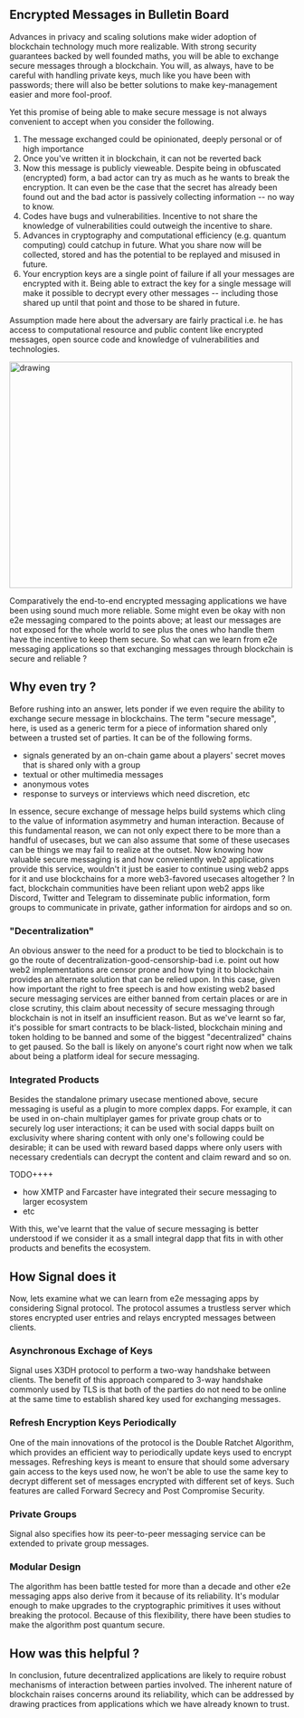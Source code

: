 ## Encrypted Messages in Bulletin Board
Advances in privacy and scaling solutions make wider adoption of blockchain technology much more realizable. With strong security guarantees backed by well founded maths, you will be able to exchange secure messages through a blockchain. You will, as always, have to be careful with handling private keys, much like you have been with passwords; there will also be better solutions to make key-management easier and more fool-proof. 

Yet this promise of being able to make secure message is not always convenient to accept when you consider the following.
1. The message exchanged could be opinionated, deeply personal or of high importance
2. Once you've written it in blockchain, it can not be reverted back
3. Now this message is publicly vieweable. Despite being in obfuscated (encrypted) form, a bad actor can try as much as he wants to break the encryption. It can even be the case that the secret has already been found out and the bad actor is passively collecting information -- no way to know.
4. Codes have bugs and vulnerabilities. Incentive to not share the knowledge of vulnerabilities could outweigh the incentive to share. 
5. Advances in cryptography and computational efficiency (e.g. quantum computing) could catchup in future. What you share now will be collected, stored and has the potential to be replayed and misused in future.
6. Your encryption keys are a single point of failure if all your messages are encrypted with it. Being able to extract the key for a single message will make it possible to decrypt every other messages -- including those shared up until that point and those to be shared in future. 

Assumption made here about the adversary are fairly practical i.e. he has access to computational resource and public content like encrypted messages, open source code and knowledge of vulnerabilities and technologies.

<img src="https://poorlydrawnlines.com/wp-content/uploads/2023/01/Interviewing_Bird.png" alt="drawing" width="500" height="400"/> 

Comparatively the end-to-end encrypted messaging applications we have been using sound much more reliable. Some might even be okay with non e2e messaging compared to the points above; at least our messages are not exposed for the whole world to see plus the ones who handle them have the incentive to keep them secure. So what can we learn from e2e messaging applications so that exchanging messages through blockchain is secure and reliable ?

## Why even try ?
Before rushing into an answer, lets ponder if we even require the ability to exchange secure message in blockchains. The term "secure message", here, is used as a generic term for a piece of information shared only between a trusted set of parties. It can be of the following forms.
- signals generated by an on-chain game about a players' secret moves that is shared only with a group
- textual or other multimedia messages 
- anonymous votes 
- response to surveys or interviews which need discretion, etc

In essence, secure exchange of message helps build systems which cling to the value of information asymmetry and human interaction. Because of this fundamental reason, we can not only expect there to be more than a handful of usecases, but we can also assume that some of these usecases can be things we may fail to realize at the outset. Now knowing how valuable secure messaging is and how conveniently web2 applications provide this service, wouldn't it just be easier to continue using web2 apps for it and use blockchains for a more web3-favored usecases altogether ? In fact, blockchain communities have been reliant upon web2 apps like Discord, Twitter and Telegram to disseminate public information, form groups to communicate in private, gather information for airdops and so on.

### "Decentralization" 
An obvious answer to the need for a product to be tied to blockchain is to go the route of decentralization-good-censorship-bad i.e. point out how web2 implementations are censor prone and how tying it to blockchain provides an alternate solution that can be relied upon. In this case, given how important the right to free speech is and how existing web2 based secure messaging services are either banned from certain places or are in close scrutiny, this claim about necessity of secure messaging through blockchain is not in itself an insufficient reason. But as we've learnt so far, it's possible for smart contracts to be black-listed, blockchain mining and token holding to be banned and some of the biggest "decentralized" chains to get paused. So the ball is likely on anyone's court right now when we talk about being a platform ideal for secure messaging.

### Integrated Products
Besides the standalone primary usecase mentioned above, secure messaging is useful as a plugin to more complex dapps. For example, it can be used in on-chain multiplayer games for private group chats or to securely log user interactions; it can be used with social dapps built on exclusivity where sharing content with only one's following could be desirable; it can be used with reward based dapps where only users with necessary credentials can decrypt the content and claim reward and so on.

TODO++++
- how XMTP and Farcaster have integrated their secure messaging to larger ecosystem
- etc

With this, we've learnt that the value of secure messaging is better understood if we consider it as a small integral dapp that fits in with other products and benefits the ecosystem.


## How Signal does it
Now, lets examine what we can learn from e2e messaging apps by considering Signal protocol. The protocol assumes a trustless server which stores encrypted user entries and relays encrypted messages between clients. 

### Asynchronous Exchage of Keys
Signal uses X3DH protocol to perform a two-way handshake between clients. The benefit of this approach compared to 3-way handshake commonly used by TLS is that both of the parties do not need to be online at the same time to establish shared key used for exchanging messages. 

### Refresh Encryption Keys Periodically
One of the main innovations of the protocol is the Double Ratchet Algorithm, which provides an efficient way to periodically update keys used to encrypt messages. Refreshing keys is meant to ensure that should some adversary gain access to the keys used now, he won't be able to use the same key to decrypt different set of messages encrypted with different set of keys. Such features are called Forward Secrecy and Post Compromise Security.

### Private Groups
Signal also specifies how its peer-to-peer messaging service can be extended to private group messages. 

### Modular Design
The algorithm has been battle tested for more than a decade and other e2e messaging apps also derive from it because of its reliability. It's modular enough to make upgrades to the cryptographic primitives it uses without breaking the protocol. Because of this flexibility, there have been studies to make the algorithm post quantum secure.


## How was this helpful ?


In conclusion, future decentralized applications are likely to require robust mechanisms of interaction between parties involved. The inherent nature of blockchain raises concerns around its reliability, which can be addressed by drawing practices from applications which we have already known to trust.